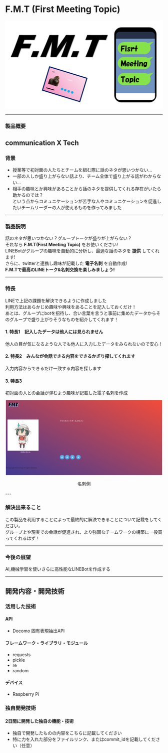 # F.M.T (First Meeting Topic)  

<p align="center">
<img src="https://github.com/carlos-paniagua/KB_1903/blob/master/FMT_logopptx.png" alt="ロゴ" width="1000">
</p>  

---

### 製品概要
## __communication X Tech__

### 背景
* 授業等で初対面の人たちとチームを組む際に話のネタが思いつかない...  
* 一部の人しか盛り上がらない話より、チーム全体で盛り上がる話がわからない...  
* 相手の趣味とか興味があることから話のネタを提供してくれる存在がいたら助かるのでは？  
 という点からコミュニケーションが苦手な人やコミュニケーションを促進したいチームリーダーの人が使えるものを作ってみました
---

### 製品説明
話のネタが思いつかない？グループトークが盛りが上がらない？  
それなら __F.M.T(First Meeting Topic)__ をお使いください!  
LINEBotがグループの趣味を自動的に分析し、最適な話のネタを __提供__ してくれます!  
さらに、twitterと連携し趣味が記載した __電子名刺__ を自動作成!  
__F.M.Tで最高のLINEトーク&名刺交換を楽しみましょう!__  

---

### 特長
LINEで上記の課題を解決できるように作成しました    
利用方法はあらかじめ趣味や興味をあることを記入しておくだけ！    
あとは、グループにbotを招待し、合い言葉を言うと事前に集めたデータからそのグループで盛り上がりそうなものを紹介してくれます！  
####  1. 特長1　記入したデータは他人には見られません
他人の目が気になるような人でも他人に入力したデータをみられないので安心！
####  2. 特長2　みんなが会話できる内容をできるかぎり探してくれます
入力内容からできるだけ一致する内容を探します
####  3. 特長3
初対面の人との会話が弾むよう趣味が記載した電子名刺を作成

<p align="center">
<img src="https://github.com/carlos-paniagua/KB_1903/blob/master/%E5%90%8D%E5%88%BA%E7%94%BB%E5%83%8F_tori.png" alt="名刺" width="500">
</p>
<p align="center">
名刺例
</p>
---

### 解決出来ること
この製品を利用することによって最終的に解決できることについて記載をしてください。  
グループ上や現実での会話が促進され、より強固なチームワークの構築に一役買ってくれるはず！  

---

### 今後の展望
AI,機械学習を使いさらに高性能なLINEBotを作成する  
 
---

## 開発内容・開発技術
### 活用した技術  

#### API
* Docomo 固有表現抽出API

#### フレームワーク・ライブラリ・モジュール
* requests  
* pickle  
* re  
* random  

#### デバイス
* Raspberry Pi

### 独自開発技術
#### 2日間に開発した独自の機能・技術
* 独自で開発したものの内容をこちらに記載してください
* 特に力を入れた部分をファイルリンク、またはcommit_idを記載してください（任意）
